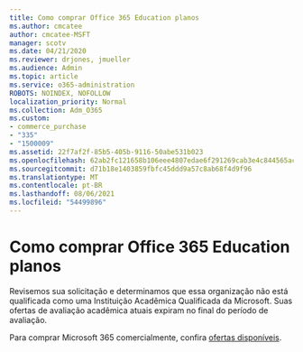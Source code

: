 ```yaml
---
title: Como comprar Office 365 Education planos
ms.author: cmcatee
author: cmcatee-MSFT
manager: scotv
ms.date: 04/21/2020
ms.reviewer: drjones, jmueller
ms.audience: Admin
ms.topic: article
ms.service: o365-administration
ROBOTS: NOINDEX, NOFOLLOW
localization_priority: Normal
ms.collection: Adm_O365
ms.custom:
- commerce_purchase
- "335"
- "1500009"
ms.assetid: 22f7af2f-85b5-405b-9116-50abe531b023
ms.openlocfilehash: 62ab2fc121658b106eee4807edae6f291269cab3e4c844565acc3dbce949b3c0
ms.sourcegitcommit: d71b18e1403859fbfc45ddd9a57c8ab68f4d9f96
ms.translationtype: MT
ms.contentlocale: pt-BR
ms.lasthandoff: 08/06/2021
ms.locfileid: "54499896"
---
```

# <a name="how-to-purchase-office-365-education-plans"></a>Como comprar Office 365 Education planos

Revisemos sua solicitação e determinamos que essa organização não está qualificada como uma Instituição Acadêmica Qualificada da Microsoft. Suas ofertas de avaliação acadêmica atuais expiram no final do período de avaliação.
  
Para comprar Microsoft 365 comercialmente, confira [ofertas disponíveis](https://go.microsoft.com/fwlink/p/?linkid=868433).  